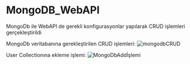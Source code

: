 # MongoDB_WebAPI
MongoDb ile WebAPI de gerekli konfigurasyonlar yapılarak CRUD işlemleri gerçekleştirildi

MongoDb veritabanına gerekleştirilen CRUD işlemleri:
![mongodbCRUD](https://user-images.githubusercontent.com/104023688/230297352-4cd91483-0c12-4076-ad7f-29a5d93b9c06.JPG)

User Collectionına ekleme işlemi:
![MongoDbAddİşlemi](https://user-images.githubusercontent.com/104023688/230297244-a21b01fc-ca81-4837-8fb6-f8871cfa06f7.JPG)



